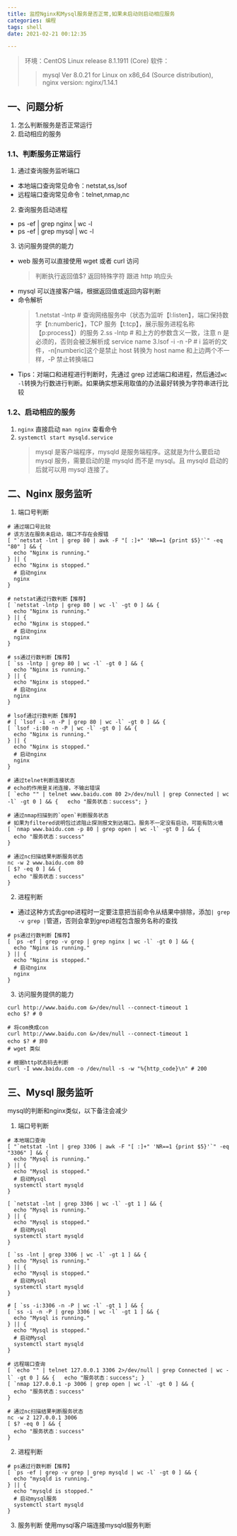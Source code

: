 ```yaml
---
title: 监控Nginx和Mysql服务是否正常,如果未启动则启动相应服务
categories: 编程
tags: shell
date: 2021-02-21 00:12:35

---
```


> 环境：CentOS Linux release 8.1.1911 (Core)
> 软件：
>
> > mysql Ver 8.0.21 for Linux on x86_64 (Source distribution),
> > nginx version: nginx/1.14.1

## 一、问题分析

1. 怎么判断服务是否正常运行
2. 启动相应的服务

### 1.1、判断服务正常运行

1. 通过查询服务监听端口

- 本地端口查询常见命令：netstat,ss,lsof
- 远程端口查询常见命令：telnet,nmap,nc

2. 查询服务启动进程

- ps -ef | grep nginx | wc -l
- ps -ef | grep mysql | wc -l

3. 访问服务提供的能力

- web 服务可以直接使用 wget 或者 curl 访问
  > 判断执行返回值$?
  > 返回特殊字符
  > 跟进 http 响应头
- mysql 可以连接客户端，根据返回值或返回内容判断
- 命令解析
  > 1.netstat -lntp # 查询网络服务中（状态为监听【l:listen】，端口保持数字【n:numberic】，TCP 服务【t:tcp】，展示服务进程名称【p:process】）的服务
  > 2.ss -lntp # 和上方的参数含义一致，注意 n 是必须的，否则会被泛解析成 service name
  > 3.lsof -i -n -P # i 监听的文件，-n[numberic]这个是禁止 host 转换为 host name 和上边两个不一样，-P 禁止转换端口
- Tips：对端口和进程进行判断时，先通过 grep 过滤端口和进程，然后通过`wc -l`转换为行数进行判断。如果确实想采用取值的办法最好转换为字符串进行比较

### 1.2、启动相应的服务

1. `nginx` 直接启动 `man nginx` 查看命令
2. `systemctl start mysqld.service`
   > mysql 是客户端程序，mysqld 是服务端程序。这就是为什么要启动 mysql 服务，需要启动的是 mysqld 而不是 mysql。且 mysqld 启动的后就可以用 mysql 连接了。

## 二、Nginx 服务监听

1. 端口号判断
```shell
# 通过端口号比较
# 该方法在服务未启动，端口不存在会报错
[ "`netstat -lnt | grep 80 | awk -F "[ :]+" 'NR==1 {print $5}'`" -eq "80" ] && {
  echo "Nginx is running."
} || {
  echo "Nginx is stopped."
  # 启动nginx
  nginx
}

# netstat通过行数判断【推荐】
[ `netstat -lntp | grep 80 | wc -l` -gt 0 ] && {
  echo "Nginx is running."
} || {
  echo "Nginx is stopped."
  # 启动nginx
  nginx
}

# ss通过行数判断【推荐】
[ `ss -lntp | grep 80 | wc -l` -gt 0 ] && {
  echo "Nginx is running."
} || {
  echo "Nginx is stopped."
  # 启动nginx
  nginx
}

# lsof通过行数判断【推荐】
# [ `lsof -i -n -P | grep 80 | wc -l` -gt 0 ] && {
[ `lsof -i:80 -n -P | wc -l` -gt 0 ] && {
  echo "Nginx is running."
} || {
  echo "Nginx is stopped."
  # 启动nginx
  nginx
}

# 通过telnet判断连接状态
# echo的作用是关闭连接，不输出错误
[ `echo "" | telnet www.baidu.com 80 2>/dev/null | grep Connected | wc -l` -gt 0 ] && {   echo "服务状态：success"; }

# 通过nmap扫描到的`open`判断服务状态
# 如果为filtered说明包过滤阻止探测报文到达端口。服务不一定没有启动，可能有防火墙
[ `nmap www.baidu.com -p 80 | grep open | wc -l` -gt 0 ] && {
  echo "服务状态：success"
}

# 通过nc扫描结果判断服务状态
nc -w 2 www.baidu.com 80
[ $? -eq 0 ] && {
  echo "服务状态：success"
}

```

2. 进程判断
- 通过这种方式去grep进程时一定要注意把当前命令从结果中排除，添加`| grep -v grep |`管道，否则会拿到grep进程包含服务名称的查找
```shell
# ps通过行数判断【推荐】
[ `ps -ef | grep -v grep | grep nginx | wc -l` -gt 0 ] && {
  echo "Nginx is running."
} || {
  echo "Nginx is stopped."
  # 启动nginx
  nginx
}
```
3. 访问服务提供的能力
```shell
curl http://www.baidu.com &>/dev/null --connect-timeout 1
echo $? # 0

# 将com换成con
curl http://www.baidu.con &>/dev/null --connect-timeout 1
echo $? # 非0
# wget 类似

# 根据http状态码去判断
curl -I www.baidu.com -o /dev/null -s -w "%{http_code}\n" # 200
```
## 三、Mysql 服务监听
mysql的判断和nginx类似，以下备注会减少
1. 端口号判断
```shell
# 本地端口查询
[ "`netstat -lnt | grep 3306 | awk -F "[ :]+" 'NR==1 {print $5}'`" -eq "3306" ] && {
  echo "Mysql is running."
} || {
  echo "Mysql is stopped."
  # 启动Mysql
  systemctl start mysqld
}

[ `netstat -lnt | grep 3306 | wc -l` -gt 1 ] && {
  echo "Mysql is running."
} || {
  echo "Mysql is stopped."
  # 启动Mysql
  systemctl start mysqld
}

[ `ss -lnt | grep 3306 | wc -l` -gt 1 ] && {
  echo "Mysql is running."
} || {
  echo "Mysql is stopped."
  # 启动Mysql
  systemctl start mysqld
}

# [ `ss -i:3306 -n -P | wc -l` -gt 1 ] && {
[ `ss -i -n -P | grep 3306 | wc -l` -gt 1 ] && {
  echo "Mysql is running."
} || {
  echo "Mysql is stopped."
  # 启动Mysql
  systemctl start mysqld
}

# 远程端口查询
[ `echo "" | telnet 127.0.0.1 3306 2>/dev/null | grep Connected | wc -l` -gt 0 ] && {   echo "服务状态：success"; }
[ `nmap 127.0.0.1 -p 3006 | grep open | wc -l` -gt 0 ] && {
  echo "服务状态：success"
}

# 通过nc扫描结果判断服务状态
nc -w 2 127.0.0.1 3006
[ $? -eq 0 ] && {
  echo "服务状态：success"
}
```

2. 进程判断
```shell
# ps通过行数判断【推荐】
[ `ps -ef | grep -v grep | grep mysqld | wc -l` -gt 0 ] && {
  echo "mysqld is running."
} || {
  echo "mysqld is stopped."
  # 启动mysql服务
  systemctl start mysqld
}
```

3. 服务判断
使用mysql客户端连接mysqld服务判断